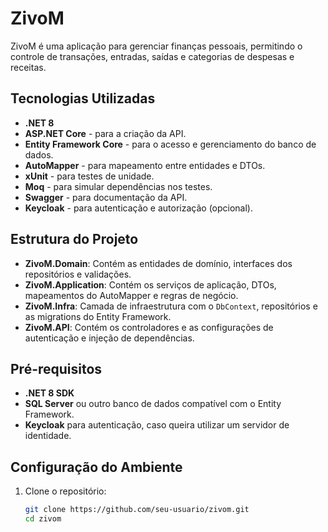 # ZivoM

ZivoM é uma aplicação para gerenciar finanças pessoais, permitindo o controle de transações, entradas, saídas e categorias de despesas e receitas.

## Tecnologias Utilizadas

- **.NET 8**
- **ASP.NET Core** - para a criação da API.
- **Entity Framework Core** - para o acesso e gerenciamento do banco de dados.
- **AutoMapper** - para mapeamento entre entidades e DTOs.
- **xUnit** - para testes de unidade.
- **Moq** - para simular dependências nos testes.
- **Swagger** - para documentação da API.
- **Keycloak** - para autenticação e autorização (opcional).

## Estrutura do Projeto

- **ZivoM.Domain**: Contém as entidades de domínio, interfaces dos repositórios e validações.
- **ZivoM.Application**: Contém os serviços de aplicação, DTOs, mapeamentos do AutoMapper e regras de negócio.
- **ZivoM.Infra**: Camada de infraestrutura com o `DbContext`, repositórios e as migrations do Entity Framework.
- **ZivoM.API**: Contém os controladores e as configurações de autenticação e injeção de dependências.

## Pré-requisitos

- **.NET 8 SDK**
- **SQL Server** ou outro banco de dados compatível com o Entity Framework.
- **Keycloak** para autenticação, caso queira utilizar um servidor de identidade.

## Configuração do Ambiente

1. Clone o repositório:
   ```bash
   git clone https://github.com/seu-usuario/zivom.git
   cd zivom
